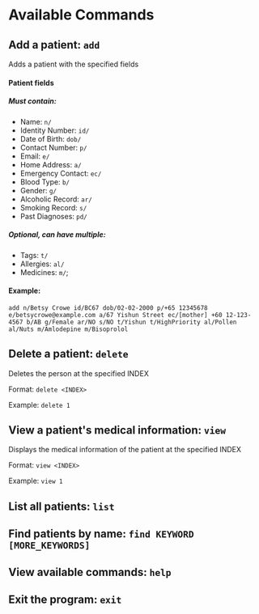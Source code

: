 # Available Commands

## Add a patient: `add`
Adds a patient with the specified fields
#### Patient fields
##### Must contain:
- Name: `n/`
- Identity Number: `id/`
- Date of Birth: `dob/`
- Contact Number: `p/`
- Email: `e/`
- Home Address: `a/`
- Emergency Contact: `ec/`
- Blood Type: `b/`
- Gender: `g/`
- Alcoholic Record: `ar/`
- Smoking Record: `s/`
- Past Diagnoses: `pd/`



##### Optional, can have multiple:
- Tags: `t/`
- Allergies: `al/`
- Medicines: `m/`;

#### Example: 
```
add n/Betsy Crowe id/BC67 dob/02-02-2000 p/+65 12345678 e/betsycrowe@example.com a/67 Yishun Street ec/[mother] +60 12-123-4567 b/AB g/Female ar/NO s/NO t/Yishun t/HighPriority al/Pollen al/Nuts m/Amlodepine m/Bisoprolol
```


## Delete a patient: `delete`

Deletes the person at the specified INDEX

Format: `delete <INDEX>`

Example: `delete 1`

## View a patient's medical information: `view`

Displays the medical information of the patient at the specified INDEX

Format: `view <INDEX>`

Example: `view 1`

## List all patients: `list`
## Find patients by name: `find KEYWORD [MORE_KEYWORDS]`
## View available commands: `help`
## Exit the program: `exit`



